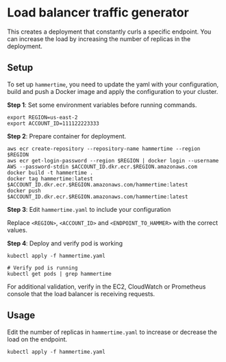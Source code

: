 # Load balancer traffic generator

This creates a deployment that constantly curls a specific endpoint. You can increase the load by increasing the number of replicas in the deployment.

## Setup

To set up `hammertime`, you need to update the yaml with your configuration, build and push a Docker image and apply the configuration to your cluster.

**Step 1**: Set some environment variables before running commands.

```
export REGION=us-east-2
export ACCOUNT_ID=111122223333
```

**Step 2**: Prepare container for deployment.

```
aws ecr create-repository --repository-name hammertime --region $REGION
aws ecr get-login-password --region $REGION | docker login --username AWS --password-stdin $ACCOUNT_ID.dkr.ecr.$REGION.amazonaws.com
docker build -t hammertime .
docker tag hammertime:latest $ACCOUNT_ID.dkr.ecr.$REGION.amazonaws.com/hammertime:latest
docker push $ACCOUNT_ID.dkr.ecr.$REGION.amazonaws.com/hammertime:latest
```

**Step 3**: Edit `hammertime.yaml` to include your configuration

Replace `<REGION>`, `<ACCOUNT_ID>` and `<ENDPOINT_TO_HAMMER>` with the correct values.

**Step 4**: Deploy and verify pod is working

```
kubectl apply -f hammertime.yaml

# Verify pod is running
kubectl get pods | grep hammertime
```

For additional validation, verify in the EC2, CloudWatch or Prometheus console that the load balancer is receiving requests.

## Usage

Edit the number of replicas in `hammertime.yaml` to increase or decrease the load on the endpoint.

```
kubectl apply -f hammertime.yaml
```
